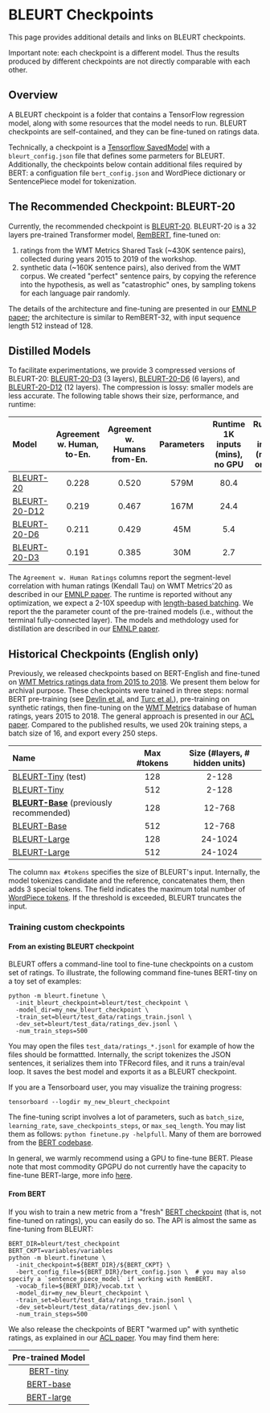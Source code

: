 # BLEURT Checkpoints

This page provides additional details and links on BLEURT checkpoints.

Important note: each checkpoint is a different model. Thus the results produced by different checkpoints are not directly comparable with each other.

## Overview

A BLEURT checkpoint is a folder that contains a TensorFlow regression model, along with some resources that the model needs to run. BLEURT checkpoints are self-contained, and they can be fine-tuned on ratings data.

Technically, a checkpoint is a [Tensorflow SavedModel](https://www.tensorflow.org/guide/saved_model#savedmodels_from_estimators)
with a `bleurt_config.json` file that defines some parmeters for BLEURT. Additionally, the checkpoints below contain additional files required by BERT: a configuation file `bert_config.json` and WordPiece dictionary or SentencePiece model for tokenization.


## The Recommended Checkpoint: BLEURT-20

Currently, the recommended checkpoint is [BLEURT-20](https://storage.googleapis.com/bleurt-oss-21/BLEURT-20.zip). BLEURT-20 is a 32 layers pre-trained Transformer model, [RemBERT](https://arxiv.org/pdf/2010.12821.pdf), fine-tuned on:
1. ratings from the WMT Metrics Shared Task (~430K sentence pairs), collected during years 2015 to 2019 of the workshop.
2. synthetic data (~160K sentence pairs), also derived from the WMT corpus. We created "perfect" sentence pairs, by copying the reference into the hypothesis, as well as "catastrophic" ones, by sampling tokens for each language pair randomly.

The details of the architecture and fine-tuning are presented in our [EMNLP paper](https://arxiv.org/abs/2110.06341); the architecture is similar to RemBERT-32, with input sequence length 512 instead of 128.


## Distilled Models

To facilitate experimentations, we provide 3 compressed versions of BLEURT-20: [BLEURT-20-D3](https://storage.googleapis.com/bleurt-oss-21/BLEURT-20-D3.zip) (3 layers), [BLEURT-20-D6](https://storage.googleapis.com/bleurt-oss-21/BLEURT-20-D6.zip) (6 layers), and [BLEURT-20-D12](https://storage.googleapis.com/bleurt-oss-21/BLEURT-20-D12.zip) (12 layers). The compression is lossy: smaller models are less accurate. The following table shows their size, performance, and runtime:

| Model | Agreement w. Human, to-En. | Agreement w. Humans from-En. | Parameters | Runtime 1K inputs (mins), no GPU | Runtime 1K inputs (mins), on GPU |
:---- |:---:| :----:|:----:|:----:|:----:|
| [BLEURT-20](https://storage.googleapis.com/bleurt-oss-21/BLEURT-20.zip) | 0.228| 0.520 | 579M | 80.4 | 3.8 |
| [BLEURT-20-D12](https://storage.googleapis.com/bleurt-oss-21/BLEURT-20-D12.zip) | 0.219 | 0.467 | 167M | 24.4 | 1.2 |
| [BLEURT-20-D6](https://storage.googleapis.com/bleurt-oss-21/BLEURT-20-D6.zip) | 0.211 | 0.429 | 45M | 5.4 | 0.4 |
| [BLEURT-20-D3](https://storage.googleapis.com/bleurt-oss-21/BLEURT-20-D3.zip) | 0.191 | 0.385 | 30M | 2.7 | 0.2 |

The `Agreement w. Human Ratings` columns report the segment-level correlation with human ratings (Kendall Tau) on WMT Metrics'20 as described in our [EMNLP paper](https://arxiv.org/abs/2110.06341). The runtime is reported without any optimization, we expect a 2-10X speedup with [length-based batching](https://github.com/google-research/bleurt/blob/master/README.md#speeding-up-bleurt). We report the the parameter count of the pre-trained models (i.e., without the terminal fully-connected layer). The models and methdology used for distillation are described in our [EMNLP paper](https://arxiv.org/abs/2110.06341).

## Historical Checkpoints (English only)

Previously, we released checkpoints based on BERT-English and fine-tuned on [WMT Metrics ratings data from 2015 to 2018](http://www.statmt.org/wmt19/metrics-task.html). We present them below for archival purpose. These checkpoints were trained in three steps: normal BERT pre-training (see [Devlin et al.](https://arxiv.org/abs/1810.04805) and [Turc et al.](https://arxiv.org/abs/1908.08962)), pre-training on synthetic ratings, then fine-tuning on the [WMT Metrics](http://www.statmt.org/wmt19/metrics-task.html) database of human ratings, years 2015 to 2018. The general approach is presented in our [ACL paper](https://arxiv.org/abs/2004.04696). Compared to the published results, we used 20k training steps, a batch size of 16, and export every 250 steps.

Name                            | Max #tokens  | Size (#layers, # hidden units)  |
:------------------------------ |:---:| :----:|
[BLEURT-Tiny](https://storage.googleapis.com/bleurt-oss/bleurt-tiny-128.zip) (test)        | 128 | 2-128 |
[BLEURT-Tiny](https://storage.googleapis.com/bleurt-oss/bleurt-tiny-512.zip)                  | 512 | 2-128 |
**[BLEURT-Base](https://storage.googleapis.com/bleurt-oss/bleurt-base-128.zip)** (previously recommended)| 128 | 12-768 |
[BLEURT-Base](https://storage.googleapis.com/bleurt-oss/bleurt-base-512.zip)                  | 512 | 12-768 |
[BLEURT-Large](https://storage.googleapis.com/bleurt-oss/bleurt-large-128.zip)                | 128 | 24-1024 |
[BLEURT-Large](https://storage.googleapis.com/bleurt-oss/bleurt-large-512.zip)                | 512 | 24-1024 |


The column `max #tokens` specifies the size of BLEURT's input. Internally, the model tokenizes candidate and the reference, concatenates them, then adds 3 special tokens. The field indicates the maximum total number of [WordPiece tokens](https://github.com/google/sentencepiece). If the threshold is exceeded, BLEURT truncates the input.


### Training custom checkpoints

#### From an existing BLEURT checkpoint

BLEURT offers a command-line tool to fine-tune checkpoints on a custom set of ratings.
To illustrate, the following command fine-tunes BERT-tiny on a toy set of examples:

```
python -m bleurt.finetune \
  -init_bleurt_checkpoint=bleurt/test_checkpoint \
  -model_dir=my_new_bleurt_checkpoint \
  -train_set=bleurt/test_data/ratings_train.jsonl \
  -dev_set=bleurt/test_data/ratings_dev.jsonl \
  -num_train_steps=500
```
You may open the files `test_data/ratings_*.jsonl` for example of how the files should be formattted.
Internally, the script tokenizes the JSON sentences, it serializes them into TFRecord files,
and it runs a train/eval loop. It saves the best model and exports it as a BLEURT checkpoint.

If you are a Tensorboard user, you may visualize the training progress:

```
tensorboard --logdir my_new_bleurt_checkpoint
```

The fine-tuning script involves a lot of parameters, such as `batch_size`, `learning_rate`,
`save_checkpoints_steps`, or `max_seq_length`.  You may list them as follows: ```
python finetune.py -helpfull ```. Many of them are borrowed from the
[BERT codebase](https://github.com/google-research/bert).


In general, we warmly recommend using a GPU to fine-tune BERT. Please note that most
commodity GPGPU do not currently have the capacity to fine-tune BERT-large,
more info [here](https://github.com/google-research/bert/blob/master/README.md#out-of-memory-issues).


#### From BERT

If you wish to train a new metric from a "fresh" [BERT checkpoint](http://github.com/google-research/bert)
(that is, not fine-tuned on ratings), you can easily do so. The API is almost the same as fine-tuning from BLEURT:

```
BERT_DIR=bleurt/test_checkpoint
BERT_CKPT=variables/variables
python -m bleurt.finetune \
  -init_checkpoint=${BERT_DIR}/${BERT_CKPT} \
  -bert_config_file=${BERT_DIR}/bert_config.json \  # you may also specify a `sentence_piece_model` if working with RemBERT.
  -vocab_file=${BERT_DIR}/vocab.txt \
  -model_dir=my_new_bleurt_checkpoint \
  -train_set=bleurt/test_data/ratings_train.jsonl \
  -dev_set=bleurt/test_data/ratings_dev.jsonl \
  -num_train_steps=500
```

We also release the checkpoints of BERT "warmed up" with synthetic ratings, as
explained in our [ACL paper](https://arxiv.org/abs/2004.04696). You may find them here:

| Pre-trained Model |
|:-----:|
[BERT-tiny](https://storage.googleapis.com/bleurt-oss/bert-tiny-midtrained.zip) |
[BERT-base](https://storage.googleapis.com/bleurt-oss/bert-base-midtrained.zip) |
[BERT-large](https://storage.googleapis.com/bleurt-oss/bert-large-midtrained.zip) |
